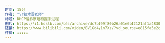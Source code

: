 ```yaml
---
时间: 15分
作者: "\r技术蛋老师"
标题: DHCP运作原理和握手过程
图片: https://i1.hdslb.com/bfs/archive/dc7b199f80b26a01e6b12121af1a4830c8580691.jpg@518w_290h_1c_!web-video-share-cover.webp
链接: https://www.bilibili.com/video/BV1Gd4y1n7Xz/?vd_source=e815fa5e2c428a98163e9d19be40ec58
评价: ★★★★★
---
```


